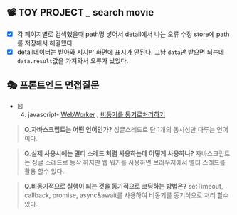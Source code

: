 ## 📽 TOY PROJECT _ search movie 
 - [x] 각 페이지별로 검색했을때 path명 넣어서 detail에서 나는 오류 수정
 store에 path를 저장해서 해결했다.
 - [x] detail데이터는 받아와 지지만 화면에 표시가 안된다.
그냥 `data`만 받으면 되는데 `data.result`값을 가져와서 오류가 났었다.

## 🎭 프론트엔드 면접질문
- [x] 4. javascript- [WebWorker](https://velog.io/@gay0ung/Web-Workermulti-thread) , [비동기를 동기로처리하기](https://velog.io/@gay0ung/%EB%B9%84%EB%8F%99%EA%B8%B0-javascript%EB%A5%BC-%EB%8F%99%EA%B8%B0%EC%8B%9D%EC%9C%BC%EB%A1%9C-%EB%A7%8C%EB%93%A4%EA%B8%B0)
> **Q.자바스크립트는 어떤 언어인가?**
> 싱글스레드로 단 1개의 동시성만 다루는 언어이다.

>**Q.실제 사용시에는 멀티 스레드 처럼 사용하는데 어떻게 사용하나?**
> 자바스크립트는 싱글 스레드로 동작 하지만 웹 워커를 사용하면 브라우저에서 멀티 스레드를 활용 할수 있다.

>**Q.비동기적으로 실행이 되는 것을 동기적으로 코딩하는 방법은?**
> setTimeout, callback, promise, async&await를 사용하여 비동기를 동기식으로 처리 할수 있다.
